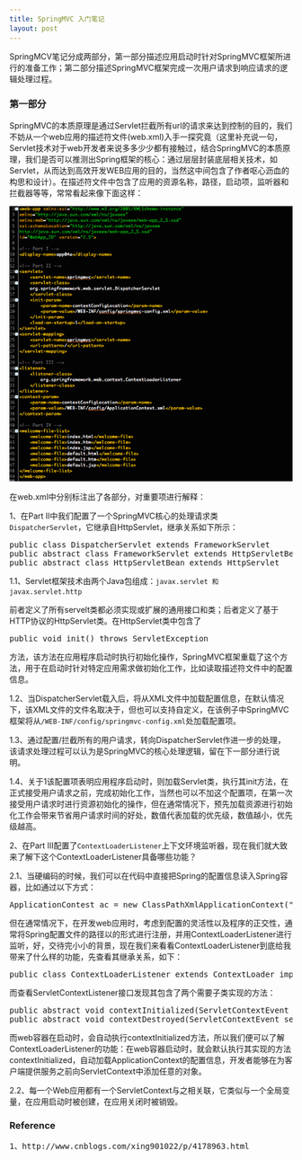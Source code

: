 ```yaml
---
title: SpringMVC 入门笔记
layout: post
---
```


<p>SpringMCV笔记分成两部分，第一部分描述应用启动时针对SpringMVC框架所进行的准备工作；第二部分描述SpringMVC框架完成一次用户请求到响应请求的逻辑处理过程。</p>

<h3>第一部分</h3>

<p>SpringMVC的本质原理是通过Servlet拦截所有url的请求来达到控制的目的，我们不妨从一个web应用的描述符文件(web.xml)入手一探究竟（这里补充说一句，Servlet技术对于web开发者来说多多少少都有接触过，结合SpringMVC的本质原理，我们是否可以推测出Spring框架的核心：通过层层封装底层相关技术，如Servlet，从而达到高效开发WEB应用的目的，当然这中间包含了作者呕心沥血的构思和设计）。在描述符文件中包含了应用的资源名称，路径，启动项，监听器和拦截器等等，常常看起来像下面这样：</p>
<span><img src="/assets/images/2015/07/springmvc.png" alt=""></span>


<p>在web.xml中分别标注出了各部分，对重要项进行解释：</p>

<p>1、在Part II中我们配置了一个SpringMVC核心的处理请求类<code>DispatcherServlet</code>，它继承自HttpServlet，继承关系如下所示：</p>
<pre>
public class DispatcherServlet extends FrameworkServlet
public abstract class FrameworkServlet extends HttpServletBean
public abstract class HttpServletBean extends HttpServlet
</pre>

<p>1.1、Servlet框架技术由两个Java包组成：<code>javax.servlet 和 javax.servlet.http</code></p>
<p>前者定义了所有servelt类都必须实现或扩展的通用接口和类；后者定义了基于HTTP协议的HttpServlet类。在HttpServlet类中包含了</p>
<pre>
public void init() throws ServletException
</pre>
<p>方法，该方法在应用程序启动时执行初始化操作，SpringMVC框架重载了这个方法，用于在启动时针对特定应用需求做初始化工作，比如读取描述符文件中的配置信息。</p>

<p>1.2、当DispatcherServlet载入后，将从XML文件中加载配置信息，在默认情况下，该XML文件的文件名取决于，但也可以支持自定义，在该例子中SpringMVC框架将从<code>/WEB-INF/config/springmvc-config.xml</code>处加载配置项。</p>

<p>1.3、通过配置/拦截所有的用户请求，转向DispatcherServlet作进一步的处理，该请求处理过程可以认为是SpringMVC的核心处理逻辑，留在下一部分进行说明。</p>

<p>1.4、关于<load-on-startup>1</load-on-startup>该配置项表明应用程序启动时，则加载Servlet类，执行其init方法，在正式接受用户请求之前，完成初始化工作，当然也可以不加这个配置项，在第一次接受用户请求时进行资源初始化的操作，但在通常情况下，预先加载资源进行初始化工作会带来节省用户请求时间的好处，数值代表加载的优先级，数值越小，优先级越高。</p>

<p>2、在Part III配置了<code>ContextLoaderListener</code>上下文环境监听器，现在我们就大致来了解下这个ContextLoaderListener具备哪些功能？</p>

<p>2.1、当硬编码的时候，我们可以在代码中直接把Spring的配置信息读入Spring容器，比如通过以下方式：</p>
<pre>
ApplicationContest ac = new ClassPathXmlApplicationContext("ApplicationContext.xml");
</pre>
<p>但在通常情况下，在开发web应用时，考虑到配置的灵活性以及程序的正交性，通常将Spring配置文件的路径以的形式进行注册，并用ContextLoaderListener进行监听，好，交待完小小的背景，现在我们来看看ContextLoaderListener到底给我带来了什么样的功能，先查看其继承关系，如下：</p>
<pre>
public class ContextLoaderListener extends ContextLoader implements ServletContextListener
</pre>
<p>而查看ServletContextListener接口发现其包含了两个需要子类实现的方法：</p>
<pre>
public abstract void contextInitialized(ServletContextEvent servletcontextevent);
public abstract void contextDestroyed(ServletContextEvent servletcontextevent);
</pre>
<p>而web容器在启动时，会自动执行contextInitialized方法，所以我们便可以了解ContextLoaderListener的功能：在web容器启动时，就会默认执行其实现的方法contextInitialized，自动加载ApplicationContext的配置信息，开发者能够在为客户端提供服务之前向ServletContext中添加任意的对象。</p>

</p>2.2、每一个Web应用都有一个ServletContext与之相关联，它类似与一个全局变量，在应用启动时被创建，在应用关闭时被销毁。</p>

<h3>Reference</h3>
<pre>
1、http://www.cnblogs.com/xing901022/p/4178963.html
</pre>